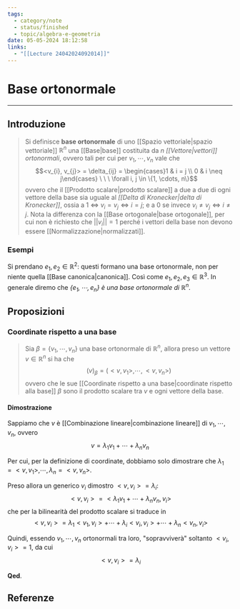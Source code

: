 ```yaml
---
tags:
  - category/note
  - status/finished
  - topic/algebra-e-geometria
date: 05-05-2024 18:12:58
links:
  - "[[Lecture 24042024092014]]"
---
```

# Base ortonormale
---
## Introduzione
> Si definisce **base ortonormale** di uno [[Spazio vettoriale|spazio vettoriale]] $\mathbb{R}^{n}$ una [[Base|base]] costituita da $n$ _[[Vettore|vettori]] ortonormali_, ovvero tali per cui per $v_{1}, \cdots, v_{n}$ vale che
> $$<v_{i}, v_{j}> = \delta_{ij} = \begin{cases}1 & i = j \\ 0 & i \neq j\end{cases} \ \ \ \forall i, j \in \{1, \cdots, n\}$$
> ovvero che il [[Prodotto scalare|prodotto scalare]] a due a due di ogni vettore della base sia uguale al _[[Delta di Kronecker|delta di Kronecker]]_, ossia a 1 $\iff$ $v_{i} = v_{j} \iff i = j$; e a 0 se invece $v_{i} \neq v_{j} \iff i \neq j$.
> Nota la differenza con la [[Base ortogonale|base ortogonale]], per cui non è richiesto che $||v_{i}|| = 1$ perché i vettori della base non devono essere [[Normalizzazione|normalizzati]].

### Esempi
Si prendano $e_{1}, e_{2} \in \mathbb{R}^{2}$: questi formano una base ortonormale, non per niente quella [[Base canonica|canonica]]. Così come $e_{1}, e_{2}, e_{3} \in \mathbb{R}^{3}$.
In generale diremo che _$\{e_{1}, \cdots, e_{n}\}$ è una base ortonormale di $\mathbb{R}^{n}$_.

## Proposizioni
### Coordinate rispetto a una base
> Sia $\beta = \{v_{1}, \cdots, v_{n}\}$ una base ortonormale di $\mathbb{R}^{n}$, allora preso un vettore $v \in \mathbb{R}^{n}$ si ha che
> $$(v)_{\beta} = (<v, v_{1}>, \cdots, <v, v_{n}>)$$
> ovvero che le sue [[Coordinate rispetto a una base|coordinate rispetto alla base]] $\beta$ sono il prodotto scalare tra $v$ e ogni vettore della base.

#### Dimostrazione
Sappiamo che $v$ è [[Combinazione lineare|combinazione lineare]] di $v_{1}, \cdots, v_{n}$, ovvero
$$v = \lambda_{1}v_{1} + \cdots + \lambda_{n}v_{n}$$

Per cui, per la definizione di coordinate, dobbiamo solo dimostrare che $\lambda_{1} = <v, v_{1}>, \cdots, \lambda_{n} = <v, v_{n}>$.

Preso allora un generico $v_{i}$ dimostro $<v, v_{i}> = \lambda_{i}$:
$$<v, v_{i}> = <\lambda_{1}v_{1} + \cdots + \lambda_{n}v_{n}, v_{i}>$$
che per la bilinearità del prodotto scalare si traduce in
$$<v, v_{i}> = \lambda_{1}<v_{1}, v_{i}> + \cdots + \lambda_{i}<v_{i}, v_{i}> + \cdots + \lambda_{n}<v_{n}, v_{i}>$$

Quindi, essendo $v_{1}, \cdots, v_{n}$ ortonormali tra loro, "sopravviverà" soltanto $<v_{i}, v_{i}> = 1$, da cui
$$<v, v_{i}> = \lambda_{i}$$

**Qed**.

## Referenze